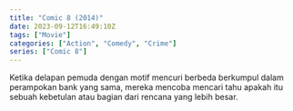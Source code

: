 ```yaml
---
title: "Comic 8 (2014)"
date: 2023-09-12T16:49:10Z
tags: ["Movie"]
categories: ["Action", "Comedy", "Crime"]
series: ["Comic 8"]
---
```


Ketika delapan pemuda dengan motif mencuri berbeda berkumpul dalam perampokan bank yang sama, mereka mencoba mencari tahu apakah itu sebuah kebetulan atau bagian dari rencana yang lebih besar.

  <mux-player stream-type="on-demand"
  playback-id="https://kp3d-my.sharepoint.com/personal/ryoo_kp3d_onmicrosoft_com/_layouts/15/download.aspx?share=Ef4xH_TMZW1GpERKZd6oejEBpJNbLOxoQm9Dj3m6_ib6uQ" metadata-video-title="Comic 8 (2014)" prefer-playback="mse" controls>
  </mux-player>
  

  <script src="https://cdn.jsdelivr.net/npm/@mux/mux-player"></script>
  
<script id="1Qk5ct7XgCSR7w005gpmP302V02qHhFGtsz02MwztZyBfjw" type="application/ld+json">
 {
  "@context": "https://schema.org/",
  "@type": "VideoObject",
  "name": "Comic 8 (2014)",
  "description": "In this guide you will learn how to play Mux videos in your application.",
  "contentUrl": "https://stream.mux.com/1Qk5ct7XgCSR7w005gpmP302V02qHhFGtsz02MwztZyBfjw.m3u8?quality=auto",
  "thumbnailUrl": "https://www.themoviedb.org/t/p/original/e7LOkm4WDVBYAZgi5xaFQmBrPcp.jpg",
  "uploadDate": "2021-06-09T23:23:00Z",
  "encoding": [
    {
      "@type": "VideoObject",
      "name": "800p",
      "width": 480,
      "height": 360,
       "bitrate": 8000,
      "contentUrl": "https://stream.mux.com/1Qk5ct7XgCSR7w005gpmP302V02qHhFGtsz02MwztZyBfjw.m3u8"
    }
  ]
}

</script>